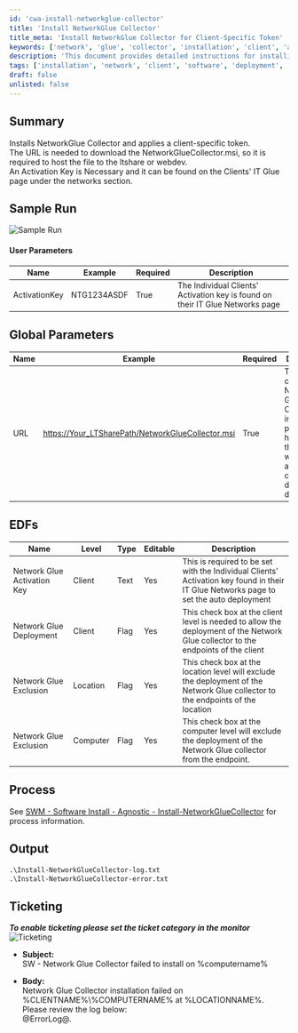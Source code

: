 ```yaml
---
id: 'cwa-install-networkglue-collector'
title: 'Install NetworkGlue Collector'
title_meta: 'Install NetworkGlue Collector for Client-Specific Token'
keywords: ['network', 'glue', 'collector', 'installation', 'client', 'activation', 'deployment']
description: 'This document provides detailed instructions for installing the NetworkGlue Collector, including requirements for the client-specific activation key and the necessary URL for the installer. It outlines user and global parameters, the process for installation, and ticketing information for failed installations.'
tags: ['installation', 'network', 'client', 'software', 'deployment', 'ticketing']
draft: false
unlisted: false
---
```

## Summary

Installs NetworkGlue Collector and applies a client-specific token.  
The URL is needed to download the NetworkGlueCollector.msi, so it is required to host the file to the ltshare or webdev.  
An Activation Key is Necessary and it can be found on the Clients' IT Glue page under the networks section.

## Sample Run

![Sample Run](..\..\..\static\img\Network-Glue-Collector---Install\image_1.png)

#### User Parameters

| Name           | Example       | Required | Description                                                                 |
|----------------|---------------|----------|-----------------------------------------------------------------------------|
| ActivationKey  | NTG1234ASDF  | True     | The Individual Clients' Activation key is found on their IT Glue Networks page |

## Global Parameters

| Name | Example | Required | Description                                                                                                           |
|------|---------|----------|-----------------------------------------------------------------------------------------------------------------------|
| URL  | [https://Your_LTSharePath/NetworkGlueCollector.msi](https://Your_LTSharePath/NetworkGlueCollector.msi) | True     | This contains the Network Glue Collector installer msi package hosted to the ltshare, webdev, or anywhere it can be directly downloaded. |

## EDFs

| Name                           | Level   | Type  | Editable | Description                                                                                                           |
|--------------------------------|---------|-------|----------|-----------------------------------------------------------------------------------------------------------------------|
| Network Glue Activation Key     | Client  | Text  | Yes      | This is required to be set with the Individual Clients' Activation key found in their IT Glue Networks page to set the auto deployment |
| Network Glue Deployment         | Client  | Flag  | Yes      | This check box at the client level is needed to allow the deployment of the Network Glue collector to the endpoints of the client |
| Network Glue Exclusion          | Location| Flag  | Yes      | This check box at the location level will exclude the deployment of the Network Glue collector to the endpoints of the location |
| Network Glue Exclusion          | Computer| Flag  | Yes      | This check box at the computer level will exclude the deployment of the Network Glue collector from the endpoint.    |

## Process

See [SWM - Software Install - Agnostic - Install-NetworkGlueCollector](https://proval.itglue.com/DOC-5078775-9361428) for process information.

## Output

```
.\Install-NetworkGlueCollector-log.txt
.\Install-NetworkGlueCollector-error.txt
```

## Ticketing

***To enable ticketing please set the ticket category in the monitor***  
![Ticketing](https://proval.itglue.com/5078775/docs/17492944/images/26700118)

- **Subject:**  
  SW - Network Glue Collector failed to install on %computername%

- **Body:**  
  Network Glue Collector installation failed on %CLIENTNAME%\\%COMPUTERNAME% at %LOCATIONNAME%. Please review the log below:  
  @ErrorLog@.


